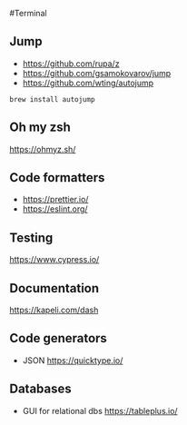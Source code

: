#Terminal

## Jump
* https://github.com/rupa/z
* https://github.com/gsamokovarov/jump
* https://github.com/wting/autojump

```
brew install autojump
```

## Oh my zsh 
https://ohmyz.sh/

## Code formatters
* https://prettier.io/ 
* https://eslint.org/

## Testing
https://www.cypress.io/

## Documentation
https://kapeli.com/dash

## Code generators
* JSON https://quicktype.io/

## Databases
* GUI for relational dbs https://tableplus.io/